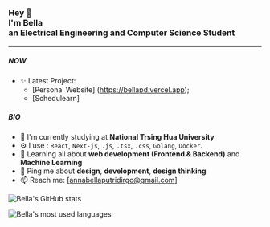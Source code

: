 <h3>Hey 👋<br>I'm Bella<br>an Electrical Engineering and Computer Science Student

---

##### NOW

- ✨ Latest Project:
  - [Personal Website] (https://bellapd.vercel.app);
  - [Schedulearn]

##### BIO

- 🏫 I'm currently studying at **National Trsing Hua University**
- ⚙️ I use : `React`, `Next-js`, `.js`, `.tsx`, `.css`, `Golang`, `Docker`.
- 🌱 Learning all about **web development (Frontend & Backend)** and **Machine Learning**
- 💬 Ping me about **design**, **development**, **design thinking**
- 📫 Reach me: [annabellaputridirgo@gmail.com]

![Bella's GitHub stats](https://github-readme-stats.vercel.app/api?username=bellapd&theme=radical&hide_border=true)

![Bella's most used languages](https://github-readme-stats.vercel.app/api/top-langs/?username=bellapd&layout=compact&theme=radical&hide_border=true)
